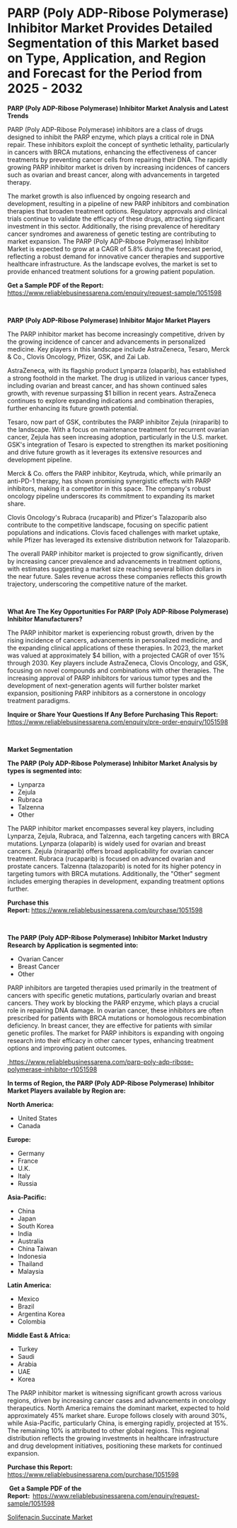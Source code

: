 <p><h1>PARP (Poly ADP-Ribose Polymerase) Inhibitor Market Provides Detailed Segmentation of this Market based on Type, Application, and Region and Forecast for the Period from 2025 - 2032</h1></p><p><strong>PARP (Poly ADP-Ribose Polymerase) Inhibitor Market Analysis and Latest Trends</strong></p>
<p><p>PARP (Poly ADP-Ribose Polymerase) inhibitors are a class of drugs designed to inhibit the PARP enzyme, which plays a critical role in DNA repair. These inhibitors exploit the concept of synthetic lethality, particularly in cancers with BRCA mutations, enhancing the effectiveness of cancer treatments by preventing cancer cells from repairing their DNA. The rapidly growing PARP inhibitor market is driven by increasing incidences of cancers such as ovarian and breast cancer, along with advancements in targeted therapy.</p><p>The market growth is also influenced by ongoing research and development, resulting in a pipeline of new PARP inhibitors and combination therapies that broaden treatment options. Regulatory approvals and clinical trials continue to validate the efficacy of these drugs, attracting significant investment in this sector. Additionally, the rising prevalence of hereditary cancer syndromes and awareness of genetic testing are contributing to market expansion. The PARP (Poly ADP-Ribose Polymerase) Inhibitor Market is expected to grow at a CAGR of 5.8% during the forecast period, reflecting a robust demand for innovative cancer therapies and supportive healthcare infrastructure. As the landscape evolves, the market is set to provide enhanced treatment solutions for a growing patient population.</p></p>
<p><strong>Get a Sample PDF of the Report:&nbsp;</strong> <a href="https://www.reliablebusinessarena.com/enquiry/request-sample/1051598?utm_campaign=2177&utm_medium=2&utm_source=Github&utm_content=ia&utm_term=08032025&utm_id=parp-poly-adp-ribose-polymerase-inhibitor">https://www.reliablebusinessarena.com/enquiry/request-sample/1051598</a></p>
<p>&nbsp;</p>
<p><strong>PARP (Poly ADP-Ribose Polymerase) Inhibitor Major Market Players</strong></p>
<p><p>The PARP inhibitor market has become increasingly competitive, driven by the growing incidence of cancer and advancements in personalized medicine. Key players in this landscape include AstraZeneca, Tesaro, Merck & Co., Clovis Oncology, Pfizer, GSK, and Zai Lab.</p><p>AstraZeneca, with its flagship product Lynparza (olaparib), has established a strong foothold in the market. The drug is utilized in various cancer types, including ovarian and breast cancer, and has shown continued sales growth, with revenue surpassing $1 billion in recent years. AstraZeneca continues to explore expanding indications and combination therapies, further enhancing its future growth potential.</p><p>Tesaro, now part of GSK, contributes the PARP inhibitor Zejula (niraparib) to the landscape. With a focus on maintenance treatment for recurrent ovarian cancer, Zejula has seen increasing adoption, particularly in the U.S. market. GSK's integration of Tesaro is expected to strengthen its market positioning and drive future growth as it leverages its extensive resources and development pipeline.</p><p>Merck & Co. offers the PARP inhibitor, Keytruda, which, while primarily an anti-PD-1 therapy, has shown promising synergistic effects with PARP inhibitors, making it a competitor in this space. The company's robust oncology pipeline underscores its commitment to expanding its market share.</p><p>Clovis Oncology's Rubraca (rucaparib) and Pfizer's Talazoparib also contribute to the competitive landscape, focusing on specific patient populations and indications. Clovis faced challenges with market uptake, while Pfizer has leveraged its extensive distribution network for Talazoparib.</p><p>The overall PARP inhibitor market is projected to grow significantly, driven by increasing cancer prevalence and advancements in treatment options, with estimates suggesting a market size reaching several billion dollars in the near future. Sales revenue across these companies reflects this growth trajectory, underscoring the competitive nature of the market.</p></p>
<p>&nbsp;</p>
<p><strong>What Are The Key Opportunities For PARP (Poly ADP-Ribose Polymerase) Inhibitor Manufacturers?</strong></p>
<p><p>The PARP inhibitor market is experiencing robust growth, driven by the rising incidence of cancers, advancements in personalized medicine, and the expanding clinical applications of these therapies. In 2023, the market was valued at approximately $4 billion, with a projected CAGR of over 15% through 2030. Key players include AstraZeneca, Clovis Oncology, and GSK, focusing on novel compounds and combinations with other therapies. The increasing approval of PARP inhibitors for various tumor types and the development of next-generation agents will further bolster market expansion, positioning PARP inhibitors as a cornerstone in oncology treatment paradigms.</p></p>
<p><strong>Inquire or Share Your Questions If Any Before Purchasing This Report:</strong> <a href="https://www.reliablebusinessarena.com/enquiry/pre-order-enquiry/1051598?utm_campaign=2177&utm_medium=2&utm_source=Github&utm_content=ia&utm_term=08032025&utm_id=parp-poly-adp-ribose-polymerase-inhibitor">https://www.reliablebusinessarena.com/enquiry/pre-order-enquiry/1051598</a></p>
<p>&nbsp;</p>
<p><strong>Market Segmentation</strong></p>
<p><strong>The PARP (Poly ADP-Ribose Polymerase) Inhibitor Market Analysis by types is segmented into:</strong></p>
<p><ul><li>Lynparza</li><li>Zejula</li><li>Rubraca</li><li>Talzenna</li><li>Other</li></ul></p>
<p><p>The PARP inhibitor market encompasses several key players, including Lynparza, Zejula, Rubraca, and Talzenna, each targeting cancers with BRCA mutations. Lynparza (olaparib) is widely used for ovarian and breast cancers. Zejula (niraparib) offers broad applicability for ovarian cancer treatment. Rubraca (rucaparib) is focused on advanced ovarian and prostate cancers. Talzenna (talazoparib) is noted for its higher potency in targeting tumors with BRCA mutations. Additionally, the "Other" segment includes emerging therapies in development, expanding treatment options further.</p></p>
<p><strong>Purchase this Report:&nbsp;</strong><a href="https://www.reliablebusinessarena.com/purchase/1051598?utm_campaign=2177&utm_medium=2&utm_source=Github&utm_content=ia&utm_term=08032025&utm_id=parp-poly-adp-ribose-polymerase-inhibitor">https://www.reliablebusinessarena.com/purchase/1051598</a></p>
<p>&nbsp;</p>
<p><strong>The PARP (Poly ADP-Ribose Polymerase) Inhibitor Market Industry Research by Application is segmented into:</strong></p>
<p><ul><li>Ovarian Cancer</li><li>Breast Cancer</li><li>Other</li></ul></p>
<p><p>PARP inhibitors are targeted therapies used primarily in the treatment of cancers with specific genetic mutations, particularly ovarian and breast cancers. They work by blocking the PARP enzyme, which plays a crucial role in repairing DNA damage. In ovarian cancer, these inhibitors are often prescribed for patients with BRCA mutations or homologous recombination deficiency. In breast cancer, they are effective for patients with similar genetic profiles. The market for PARP inhibitors is expanding with ongoing research into their efficacy in other cancer types, enhancing treatment options and improving patient outcomes.</p></p>
<p><a href="https://www.reliablebusinessarena.com/parp-poly-adp-ribose-polymerase-inhibitor-r1051598?utm_campaign=2177&utm_medium=2&utm_source=Github&utm_content=ia&utm_term=08032025&utm_id=parp-poly-adp-ribose-polymerase-inhibitor">&nbsp;https://www.reliablebusinessarena.com/parp-poly-adp-ribose-polymerase-inhibitor-r1051598</a></p>
<p><strong>In terms of Region, the PARP (Poly ADP-Ribose Polymerase) Inhibitor Market Players available by Region are:</strong></p>
<p>
    <p> <strong> North America: </strong>
        <ul>
            <li>United States</li>
            <li>Canada</li>
        </ul>
        </p> 
    <p> <strong> Europe: </strong>
        <ul>
            <li>Germany</li>
            <li>France</li>
            <li>U.K.</li>
            <li>Italy</li>
            <li>Russia</li>
        </ul>
        </p> 
    <p> <strong> Asia-Pacific: </strong>
        <ul>
            <li>China</li>
            <li>Japan</li>
            <li>South Korea</li>
            <li>India</li>
            <li>Australia</li>
            <li>China Taiwan</li>
            <li>Indonesia</li>
            <li>Thailand</li>
            <li>Malaysia</li>
        </ul>
        </p> 
    <p> <strong> Latin America: </strong>
        <ul>
            <li>Mexico</li>
            <li>Brazil</li>
            <li>Argentina Korea</li>
            <li>Colombia</li>
        </ul>
        </p> 
    <p> <strong> Middle East & Africa: </strong>
        <ul>
            <li>Turkey</li>
            <li>Saudi</li>
            <li>Arabia</li>
            <li>UAE</li>
            <li>Korea</li>
        </ul>
    </p>
    </p>
<p><p>The PARP inhibitor market is witnessing significant growth across various regions, driven by increasing cancer cases and advancements in oncology therapeutics. North America remains the dominant market, expected to hold approximately 45% market share. Europe follows closely with around 30%, while Asia-Pacific, particularly China, is emerging rapidly, projected at 15%. The remaining 10% is attributed to other global regions. This regional distribution reflects the growing investments in healthcare infrastructure and drug development initiatives, positioning these markets for continued expansion.</p></p>
<p><strong>Purchase this Report: </strong><a href="https://www.reliablebusinessarena.com/purchase/1051598?utm_campaign=2177&utm_medium=2&utm_source=Github&utm_content=ia&utm_term=08032025&utm_id=parp-poly-adp-ribose-polymerase-inhibitor">https://www.reliablebusinessarena.com/purchase/1051598</a></p>
<p>&nbsp;<strong>Get a Sample PDF of the Report:&nbsp;&nbsp;</strong><a href="https://www.reliablebusinessarena.com/enquiry/request-sample/1051598?utm_campaign=2177&utm_medium=2&utm_source=Github&utm_content=ia&utm_term=08032025&utm_id=parp-poly-adp-ribose-polymerase-inhibitor">https://www.reliablebusinessarena.com/enquiry/request-sample/1051598</a></p>
<p><strong></strong></p>
<p><p><a href="https://github.com/SamiaChowdhury801/Market-Research-Report-List-1/blob/main/solifenacin-succinate-market.md?utm_campaign=2177&utm_medium=2&utm_source=Github&utm_content=ia&utm_term=08032025&utm_id=parp-poly-adp-ribose-polymerase-inhibitor">Solifenacin Succinate Market</a></p></p>
